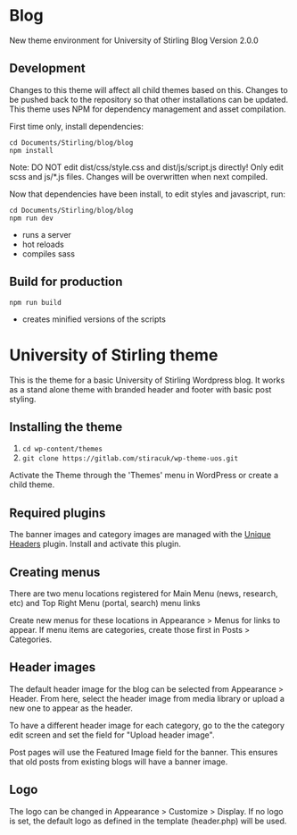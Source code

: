# Blog

New theme environment for University of Stirling Blog Version 2.0.0

## Development

Changes to this theme will affect all child themes based on this. Changes to be
pushed back to the repository so that other installations can be updated. This theme
uses NPM for dependency management and asset compilation.

First time only, install dependencies:

```
cd Documents/Stirling/blog/blog
npm install
```

Note: DO NOT edit dist/css/style.css and dist/js/script.js directly! Only edit scss and js/\*.js files.
Changes will be overwritten when next compiled.

Now that dependencies have been install, to edit styles and javascript, run:

```
cd Documents/Stirling/blog/blog
npm run dev
```

- runs a server
- hot reloads
- compiles sass

## Build for production

```
npm run build
```

- creates minified versions of the scripts

# University of Stirling theme

This is the theme for a basic University of Stirling Wordpress blog. It works as
a stand alone theme with branded header and footer with basic post styling.

## Installing the theme

1. `cd wp-content/themes`
2. `git clone https://gitlab.com/stiracuk/wp-theme-uos.git`

Activate the Theme through the 'Themes' menu in WordPress or create a child theme.

## Required plugins

The banner images and category images are managed with the [Unique Headers](https://en-gb.wordpress.org/plugins/unique-headers/) plugin.
Install and activate this plugin.

## Creating menus

There are two menu locations registered for Main Menu (news, research, etc) and
Top Right Menu (portal, search) menu links

Create new menus for these locations in Appearance > Menus for links to appear. If
menu items are categories, create those first in Posts > Categories.

## Header images

The default header image for the blog can be selected from Appearance > Header. From here,
select the header image from media library or upload a new one to appear as the header.

To have a different header image for each category, go to the the category edit screen
and set the field for "Upload header image".

Post pages will use the Featured Image field for the banner. This ensures that old
posts from existing blogs will have a banner image.

## Logo

The logo can be changed in Appearance > Customize > Display. If no logo is set, the default
logo as defined in the template (header.php) will be used.
